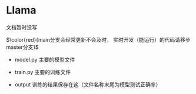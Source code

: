 # Llama

文档暂时没写 

$\color{red}{main分支会经常更新不会及时， 实时开发（能运行）的代码请移步master分支}$

- model.py 主要的模型文件
  
- train.py 主要的训练文件
  
- output 训练的结果保存在这（文件名称末尾为模型测试正确率）
